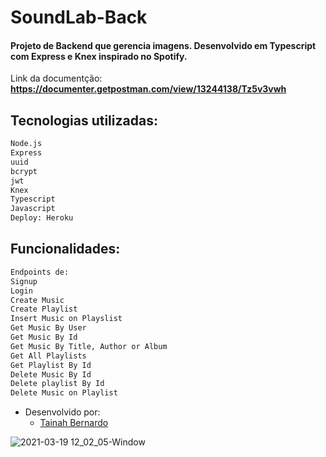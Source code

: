 # SoundLab-Back

<h4> Projeto de Backend que gerencia imagens. Desenvolvido em Typescript com Express e Knex inspirado no Spotify. </h4>

Link da documentção: **https://documenter.getpostman.com/view/13244138/Tz5v3vwh**

## Tecnologias utilizadas:

```sh
Node.js
Express
uuid
bcrypt
jwt
Knex
Typescript
Javascript
Deploy: Heroku
``` 

## Funcionalidades:
```sh
Endpoints de:
Signup
Login
Create Music
Create Playlist
Insert Music on Playslist
Get Music By User
Get Music By Id
Get Music By Title, Author or Album
Get All Playlists
Get Playlist By Id
Delete Music By Id
Delete playlist By Id
Delete Music on Playlist
```

* Desenvolvido por:    
    - [Tainah Bernardo](https://www.linkedin.com/in/tainah-bernardo/)

![2021-03-19 12_02_05-Window](https://user-images.githubusercontent.com/71162750/111800813-15b68380-88ab-11eb-8253-ef2ed6fd5b14.png)




